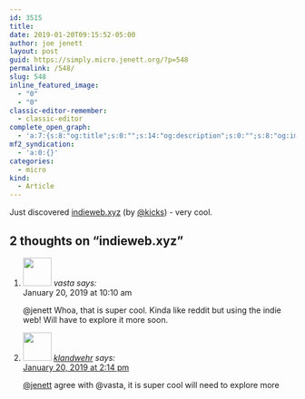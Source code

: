 ```yaml
---
id: 3515
title: 
date: 2019-01-20T09:15:52-05:00
author: joe jenett
layout: post
guid: https://simply.micro.jenett.org/?p=548
permalink: /548/
slug: 548
inline_featured_image:
  - "0"
  - "0"
classic-editor-remember:
  - classic-editor
complete_open_graph:
  - 'a:7:{s:8:"og:title";s:0:"";s:14:"og:description";s:0:"";s:8:"og:image";s:0:"";s:7:"og:type";s:0:"";s:12:"twitter:card";s:7:"summary";s:19:"twitter:description";s:0:"";s:15:"twitter:creator";s:0:"";}'
mf2_syndication:
  - 'a:0:{}'
categories:
  - micro
kind:
  - Article
---
```

Just discovered [indieweb.xyz](https://indieweb.xyz/en "indieweb.xyz") (by [@kicks](https://micro.blog/kicks)) - very cool.

<h2 id="comments-title">2 thoughts on “<span>indieweb.xyz</span>”		</h2>


<ol class="commentlist">
<li class="comment even thread-even depth-1 u-comment h-cite h-entry p-comment" id="li-comment-373">
<article id="comment-373" class="comment " itemprop="comment" itemscope="" itemtype="http://schema.org/Comment">
<footer>
<address class="comment-author p-author author vcard hcard h-card" itemprop="creator" itemscope="" itemtype="http://schema.org/Person">
<img alt="" src="https://www.gravatar.com/avatar/d6a9bdca792938f0b490301cc990dea0?s=96&amp;d=https%3A%2F%2Fmicro.blog%2Fimages%2Fblank_avatar.png" srcset="https://www.gravatar.com/avatar/d6a9bdca792938f0b490301cc990dea0?s=96&amp;d=https%3A%2F%2Fmicro.blog%2Fimages%2Fblank_avatar.png 2x" class="avatar avatar-50 photo avatar-default local-avatar u-photo" itemprop="image" loading="lazy" width="50" height="50">				<cite class="fn p-name" itemprop="name"><a title="micro.blog/vasta no longer exists" rel="external nofollow ugc" class="u-url url">vasta</a></cite> <span class="says">says:</span>					</address>
<!-- .comment-author .vcard -->

<div class="comment-meta commentmetadata">
<a title="micro.blog/vasta no longer exists"><time class="updated published dt-updated dt-published" datetime="2019-01-20T10:10:40-05:00" itemprop="datePublished dateModified dateCreated">
January 20, 2019 at 10:10 am						</time></a>
</div>
<!-- .comment-meta .commentmetadata -->
</footer>

<div class="comment-content e-content p-summary p-name" itemprop="text name description">
<p><a title="micro.blog/jenett no longer exists" rel="nofollow ugc">@jenett</a> Whoa, that is super cool. Kinda like reddit but using the indie web! Will have to explore it more soon.</p>
</div>

<div class="reply">
</div>
<!-- .reply -->
</article><!-- #comment-## -->
</li>
<!-- #comment-## -->
<li class="comment odd alt thread-odd thread-alt depth-1 u-comment h-cite h-entry p-comment" id="li-comment-374">
<article id="comment-374" class="comment " itemprop="comment" itemscope="" itemtype="http://schema.org/Comment">
<footer>
<address class="comment-author p-author author vcard hcard h-card" itemprop="creator" itemscope="" itemtype="http://schema.org/Person">
<img alt="" src="https://micro.blog/klandwehr/avatar.jpg" srcset="https://micro.blog/klandwehr/avatar.jpg 2x" class="avatar avatar-50 photo avatar-default local-avatar u-photo" itemprop="image" loading="lazy" width="50" height="50">				<cite class="fn p-name" itemprop="name"><a href="https://micro.blog/klandwehr" rel="external nofollow ugc" class="u-url url">klandwehr</a></cite> <span class="says">says:</span>					</address>
<!-- .comment-author .vcard -->

<div class="comment-meta commentmetadata">
<a href="https://micro.blog/klandwehr/1948376"><time class="updated published dt-updated dt-published" datetime="2019-01-20T14:14:42-05:00" itemprop="datePublished dateModified dateCreated">
January 20, 2019 at 2:14 pm						</time></a>
</div>
<!-- .comment-meta .commentmetadata -->
</footer>

<div class="comment-content e-content p-summary p-name" itemprop="text name description">
<p><a href="title="micro.blog/jenett no longer exists" rel="nofollow ugc">@jenett</a> agree with <a title="micro.blog/vasta no longer exists" rel="nofollow ugc">@vasta</a>, it is super cool will need to explore more</p></div></article></li></ol>
